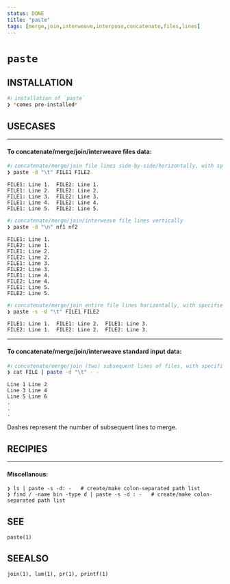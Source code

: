 ```yaml
---
status: DONE
title: "paste"
tags: [merge,join,interweave,interpose,concatenate,files,lines]
---
```


# `paste`

## INSTALLATION


```bash
#ℹ︎ installation of `paste`
❯ *comes pre-installed*
```


## USECASES

----
#### To concatenate/merge/join/interweave files data:


```bash
#ℹ︎ concatenate/merge/join file lines side-by-side/horizontally, with specified seperator/delimiter
❯ paste -d "\t" FILE1 FILE2
```

    FILE1: Line 1.	FILE2: Line 1.
    FILE1: Line 2.	FILE2: Line 2.
    FILE1: Line 3.	FILE2: Line 3.
    FILE1: Line 4.	FILE2: Line 4.
    FILE1: Line 5.	FILE2: Line 5.


```bash
#ℹ︎ concatenate/merge/join/interweave file lines vertically
❯ paste -d "\n" nf1 nf2
```

    FILE1: Line 1.
    FILE2: Line 1.
    FILE1: Line 2.
    FILE2: Line 2.
    FILE1: Line 3.
    FILE2: Line 3.
    FILE1: Line 4.
    FILE2: Line 4.
    FILE1: Line 5.
    FILE2: Line 5.


```bash
#ℹ︎ concatenate/merge/join entire file lines horizontally, with specified seperator/delimiter
❯ paste -s -d "\t" FILE1 FILE2
```

    FILE1: Line 1.	FILE1: Line 2.	FILE1: Line 3.
    FILE2: Line 1.	FILE2: Line 2.	FILE2: Line 3.

----
#### To concatenate/merge/join/interweave standard input data:


```bash
#ℹ︎ concatenate/merge/join (two) subsequent lines of files, with specified seperator/delimiter
❯ cat FILE | paste -d "\t" - -
```

    Line 1 Line 2
    Line 3 Line 4
    Line 5 Line 6
    .
    .
    .

Dashes represent the number of subsequent lines to merge.

## RECIPIES

----
#### Miscellanous:

    ❯ ls | paste -s -d: -   # create/make colon-separated path list
    ❯ find / -name bin -type d | paste -s -d : -   # create/make colon-separated path list


## SEE

    paste(1)

## SEEALSO

    join(1), lam(1), pr(1), printf(1)

